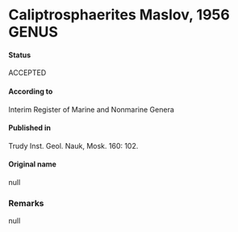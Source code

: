 Caliptrosphaerites Maslov, 1956 GENUS
=======

#### Status
ACCEPTED

#### According to
Interim Register of Marine and Nonmarine Genera

#### Published in
Trudy Inst. Geol. Nauk, Mosk. 160: 102.

#### Original name
null

### Remarks
null